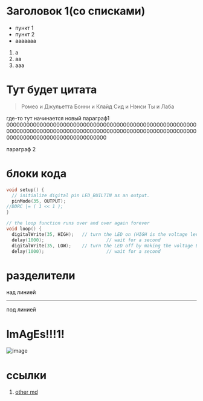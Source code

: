 # Заголовок 1(со списками)
- пункт 1
- пункт 2
- ааааааа

1. а
2. аа
3. ааа

# Тут будет цитата
> Ромео и Джульетта
> Бонни и Клайд
> Сид и Нэнси
> Ты и Лаба

где-то тут начинается новый параграф1 000000000000000000000000000000000000000000000000000000000000000000000000000000000000000000000000000000000000000000000000000000000000000000000000

параграф 2

# блоки кода
```c
void setup() {
  // initialize digital pin LED_BUILTIN as an output.
  pinMode(35, OUTPUT);
//DDRC |= ( 1 << 1 );
}

// the loop function runs over and over again forever
void loop() {
  digitalWrite(35, HIGH);   // turn the LED on (HIGH is the voltage level)
  delay(1000);                       // wait for a second
  digitalWrite(35, LOW);    // turn the LED off by making the voltage LOW
  delay(1000);                       // wait for a second
  ```
  
  # разделители
  над линией
  ***
  под линией
  
  # ImAgEs!!!1!
  ![image](https://cdnn21.img.ria.ru/images/151546/28/1515462835_0:0:1036:588_1440x900_80_0_1_10e565846387caa35f38ca7ba5addc61.jpg.webp?source-sid=depositphotos)
  
  # ссылки
  1. [other md](README_2.md)
